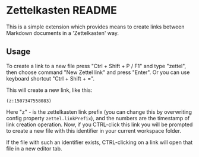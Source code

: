 # Zettelkasten README

This is a simple extension which provides means to create links between Markdown documents in a 'Zettelkasten' way.

## Usage

To create a link to a new file press "Ctrl + Shift + P / F1" and type "zettel", then choose command "New Zettel link" and press "Enter". Or you can use keyboard shortcut "Ctrl + Shift + =".

This will create a new link, like this:

```
(z:1507347558083)
```

Here "z" - is the zettelkasten link prefix (you can change this by overwriting config property `zettel.linkPrefix`), and the numbers are the timestamp of link creation operation. Now, if you CTRL-click this link you will be prompted to create a new file with this identifier in your current workspace folder.

If the file with such an identifier exists, CTRL-clicking on a link will open that file in a new editor tab.